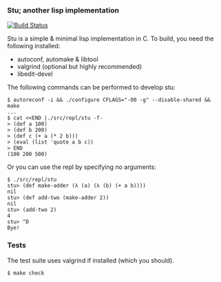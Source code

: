 ### Stu; another lisp implementation

[![Build Status](https://travis-ci.org/mikey-austin/stu.svg?branch=master)](https://travis-ci.org/mikey-austin/stu)

Stu is a simple & minimal lisp implementation in C. To build, you need the following installed:
- autoconf, automake & libtool
- valgrind (optional but highly recommended)
- libedit-devel

The following commands can be performed to develop stu:

    $ autoreconf -i && ./configure CFLAGS="-O0 -g" --disable-shared && make
    ...
    $ cat <<END |./src/repl/stu -f-
    > (def a 100)
    > (def b 200)
    > (def c (+ a (* 2 b)))
    > (eval (list 'quote a b c))
    > END
    (100 200 500)

Or you can use the repl by specifying no arguments:

    $ ./src/repl/stu
    stu> (def make-adder (λ (a) (λ (b) (+ a b))))
    nil
    stu> (def add-two (make-adder 2))
    nil
    stu> (add-two 2)
    4
    stu> ^D
    Bye!

### Tests

The test suite uses valgrind if installed (which you should).

    $ make check
